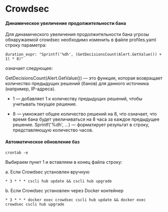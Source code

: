 # Crowdsec

#### Динамическое увеличение продолжительности бана


Для динамического увеличения продолжительности бана угрозы обнаружаемой crowdsec необходимо изменить в файле profiles.yaml строку параметра:

```
duration_expr: "Sprintf('%dh', (GetDecisionsCount(Alert.GetValue()) + 1) * 8)"
```
означает следующее:

GetDecisionsCount(Alert.GetValue()) — это функция, которая возвращает количество предыдущих решений (банов) для данного источника (например, IP-адреса).
+ 1 — добавляет 1 к количеству предыдущих решений, чтобы учитывать текущее решение.
* 8 — умножает общее количество решений на 8, что означает, что время бана будет увеличиваться на 8 часа за каждое предыдущее решение.
Sprintf('%dh', ...) — форматирует результат в строку, представляющую количество часов.

#### Автоматическое обновление баз

```
crontab -e
```

Выбираем пункт 1 и вставляем в конец файла строку:

a. Если Crowdsec установлен вручную
```
* 3 * * * cscli hub update && cscli hub upgrade 
```
b. Если Crowdsec установлен через Docker контейнер
```
* 3 * * * docker exec crowdsec cscli hub update && docker exec crowdsec cscli hub upgrade
```




